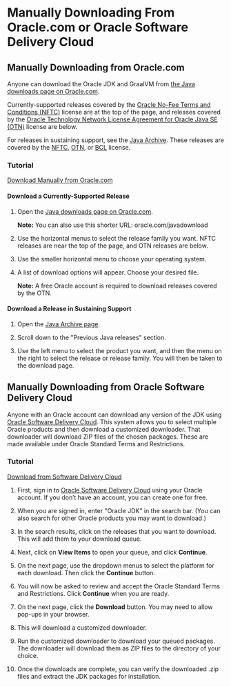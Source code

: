 # Manually Downloading From Oracle.com or Oracle Software Delivery Cloud


## Manually Downloading from Oracle.com
Anyone can download the Oracle JDK and GraalVM from [the Java downloads page on Oracle.com](https://www.oracle.com/java/technologies/downloads/). 

Currently-supported releases covered by the [Oracle No-Fee Terms and Conditions (NFTC)](https://www.oracle.com/downloads/licenses/no-fee-license.html) license are at the top of the page, and releases covered by the [Oracle Technology Network License Agreement for Oracle Java SE (OTN)](https://www.oracle.com/downloads/licenses/javase-license1.html) license are below.

For releases in sustaining support, see the [Java Archive](https://www.oracle.com/java/technologies/downloads/archive/). These releases are covered by the [NFTC](https://www.oracle.com/downloads/licenses/no-fee-license.html), [OTN](https://www.oracle.com/downloads/licenses/javase-license1.html), or [BCL](https://www.oracle.com/downloads/licenses/java-se-archive-license.html) license.

### Tutorial
[Download Manually from Oracle.com](videohub:1_pxs09t22)

#### Download a Currently-Supported Release

1. Open the [Java downloads page on Oracle.com](https://www.oracle.com/java/technologies/downloads/).

    **Note:** You can also use this shorter URL: oracle.com/javadownload

2. Use the horizontal menus to select the release family you want. NFTC releases are near the top of the page, and OTN releases are below.

2. Use the smaller horizontal menu to choose your operating system.

3. A list of download options will appear. Choose your desired file.

    **Note:** A free Oracle account is required to download releases covered by the OTN.

#### Download a Release in Sustaining Support

1. Open the [Java Archive page](https://www.oracle.com/java/technologies/downloads/archive/).

2. Scroll down to the "Previous Java releases" section.

3. Use the left menu to select the product you want, and then the menu on the right to select the release or release family. You will then be taken to the download page.



## Manually Downloading from Oracle Software Delivery Cloud
Anyone with an Oracle account can download any version of the JDK using [Oracle Software Delivery Cloud](https://edelivery.oracle.com/osdc/faces/Home.jspx). This system allows you to select multiple Oracle products and then download a customized downloader. That downloader will download ZIP files of the chosen packages. These are made available under Oracle Standard Terms and Restrictions.

### Tutorial

[Download from Software Delivery Cloud](videohub:1_pqszdej4)

1. First, sign in to [Oracle Software Delivery Cloud](https://edelivery.oracle.com/osdc/faces/Home.jspx) using your Oracle account. If you don’t have an account, you can create one for free.

2. When you are signed in, enter "Oracle JDK" in the search bar. (You can also search for other Oracle products you may want to download.)

3. In the search results, click on the releases that you want to download. This will add them to your download queue.

4. Next, click on **View Items** to open your queue, and click **Continue**.

5. On the next page, use the dropdown menus to select the platform for each download. Then click the **Continue** button.

6. You will now be asked to review and accept the Oracle Standard Terms and Restrictions. Click **Continue** when you are ready.

7. On the next page, click the **Download** button. You may need to allow pop-ups in your browser.

8. This will download a customized downloader.

9. Run the customized downloader to download your queued packages. The downloader will download them as ZIP files to the directory of your choice.

10. Once the downloads are complete, you can verify the downloaded .zip files and extract the JDK packages for installation.







